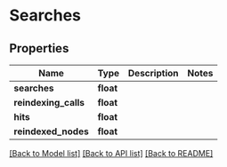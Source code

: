 # Searches

## Properties
Name | Type | Description | Notes
------------ | ------------- | ------------- | -------------
**searches** | **float** |  | 
**reindexing_calls** | **float** |  | 
**hits** | **float** |  | 
**reindexed_nodes** | **float** |  | 

[[Back to Model list]](../README.md#documentation-for-models) [[Back to API list]](../README.md#documentation-for-api-endpoints) [[Back to README]](../README.md)


